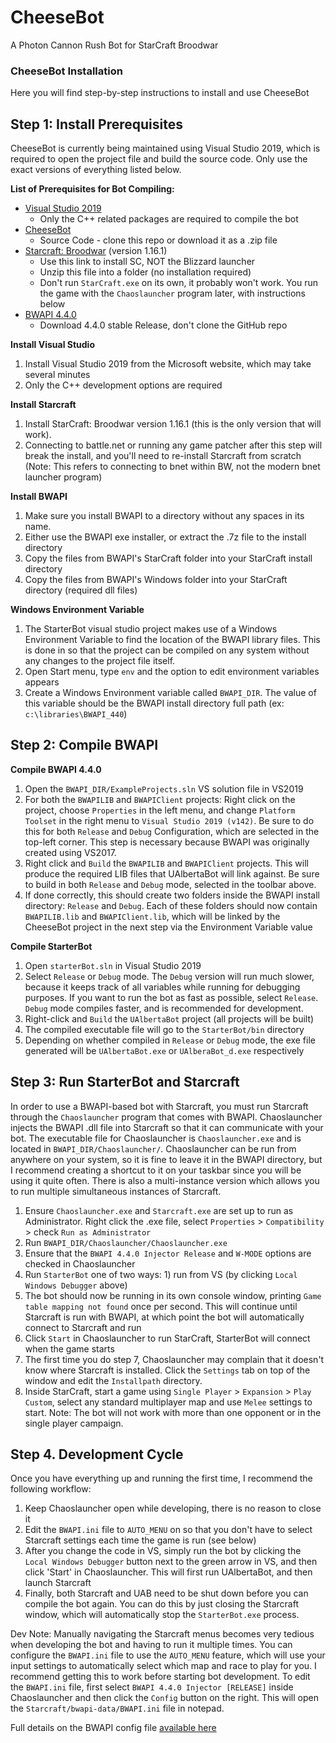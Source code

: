 # CheeseBot

A Photon Cannon Rush Bot for StarCraft Broodwar

### CheeseBot Installation 

Here you will find step-by-step instructions to install and use CheeseBot

## Step 1: Install Prerequisites

CheeseBot is currently being maintained using Visual Studio 2019, which is required to open the project file and build the source code. Only use the exact versions of everything listed below.

**List of Prerequisites for Bot Compiling:**
  * [Visual Studio 2019](https://visualstudio.microsoft.com/vs/)
    * Only the C++ related packages are required to compile the bot
  * [CheeseBot](https://github.com/elliottbarnes/CannonRushBot) 
    * Source Code - clone this repo or download it as a .zip file
  * [Starcraft: Broodwar](https://starcraftbw.s3.us-east-2.amazonaws.com/Starcraft_1161.zip) (version 1.16.1)
    * Use this link to install SC, NOT the Blizzard launcher
    * Unzip this file into a folder (no installation required)
    * Don't run `StarCraft.exe` on its own, it probably won't work. You run the game with the `Chaoslauncher` program later, with instructions below
  * [BWAPI 4.4.0](https://github.com/bwapi/bwapi/releases/tag/v4.4.0) 
    * Download 4.4.0 stable Release, don't clone the GitHub repo

**Install Visual Studio**
  1. Install Visual Studio 2019 from the Microsoft website, which may take several minutes
  2. Only the C++ development options are required

**Install Starcraft**
  1. Install StarCraft: Broodwar version 1.16.1 (this is the only version that will work). 
  2. Connecting to battle.net or running any game patcher after this step will break the install, and you'll need to re-install Starcraft from scratch (Note: This refers to connecting to bnet within BW, not the modern bnet launcher program)

**Install BWAPI**
  1. Make sure you install BWAPI to a directory without any spaces in its name. 
  2. Either use the BWAPI exe installer, or extract the .7z file to the install directory
  3. Copy the files from BWAPI's StarCraft folder into your StarCraft install directory
  4. Copy the files from BWAPI's Windows folder into your StarCraft directory (required dll files)

**Windows Environment Variable**
  1. The StarterBot visual studio project makes use of a Windows Environment Variable to find the location of the BWAPI library files. This is done in so that the project can be compiled on any system without any changes to the project file itself.
  2. Open Start menu, type `env` and the option to edit environment variables appears
  3. Create a Windows Environment variable called `BWAPI_DIR`. The value of this variable should be the BWAPI install directory full path (ex: `c:\libraries\BWAPI_440`)
  
## Step 2: Compile BWAPI 

**Compile BWAPI 4.4.0**
   1. Open the `BWAPI_DIR/ExampleProjects.sln` VS solution file in VS2019
   2. For both the `BWAPILIB` and `BWAPIClient` projects: Right click on the project, choose `Properties` in the left menu, and change `Platform Toolset` in the right menu to `Visual Studio 2019 (v142)`. Be sure to do this for both `Release` and `Debug` Configuration, which are selected in the top-left corner. This step is necessary because BWAPI was originally created using VS2017. 
   3. Right click and `Build` the `BWAPILIB` and `BWAPIClient` projects. This will produce the required LIB files that UAlbertaBot will link against. Be sure to build in both `Release` and `Debug` mode, selected in the toolbar above.
   4. If done correctly, this should create two folders inside the BWAPI install directory: `Release` and `Debug`. Each of these folders should now contain `BWAPILIB.lib` and `BWAPIClient.lib`, which will be linked by the CheeseBot project in the next step via the Environment Variable value

**Compile StarterBot**
  1. Open `starterBot.sln` in Visual Studio 2019
  2. Select `Release` or `Debug` mode. The `Debug` version will run much slower, because it keeps track of all variables while running for debugging purposes. If you want to run the bot as fast as possible, select `Release`. `Debug` mode compiles faster, and is recommended for development.
  3. Right-click and `Build` the `UAlbertaBot` project (all projects will be built)
  4. The compiled executable file will go to the `StarterBot/bin` directory
  5. Depending on whether compiled in `Release` or `Debug` mode, the exe file generated will be `UAlbertaBot.exe` or `UAlberaBot_d.exe` respectively

## Step 3: Run StarterBot and Starcraft

In order to use a BWAPI-based bot with Starcraft, you must run Starcraft through the `Chaoslauncher` program that comes with BWAPI. Chaoslauncher injects the BWAPI .dll file into Starcraft so that it can communicate with your bot. The executable file for Chaoslauncher is `Chaoslauncher.exe` and is located in `BWAPI_DIR/Chaoslauncher/`. Chaoslauncher can be run from anywhere on your system, so it is fine to leave it in the BWAPI directory, but I recommend creating a shortcut to it on your taskbar since you will be using it quite often. There is also a multi-instance version which allows you to run multiple simultaneous instances of Starcraft.

1. Ensure `Chaoslauncher.exe` and `Starcraft.exe` are set up to run as Administrator. Right click the .exe file, select `Properties` > `Compatibility` > check `Run as Administrator`
2. Run `BWAPI_DIR/Chaoslauncher/Chaoslauncher.exe` 
4. Ensure that the `BWAPI 4.4.0 Injector Release` and `W-MODE` options are checked in Chaoslauncher
5. Run `StarterBot` one of two ways: 1) run from VS (by clicking `Local Windows Debugger` above)
6. The bot should now be running in its own console window, printing `Game table mapping not found` once per second. This will continue until Starcraft is run with BWAPI, at which point the bot will automatically connect to Starcraft and run
7. Click `Start` in Chaoslauncher to run StarCraft, StarterBot will connect when the game starts
8. The first time you do step 7, Chaoslauncher may complain that it doesn't know where Starcraft is installed. Click the `Settings` tab on top of the window and edit the `Installpath` directory.
9. Inside StarCraft, start a game using `Single Player` > `Expansion` > `Play Custom`, select any standard multiplayer map and use `Melee` settings to start. Note: The bot will not work with more than one opponent or in the single player campaign.

## Step 4. Development Cycle

Once you have everything up and running the first time, I recommend the following workflow:

1. Keep Chaoslauncher open while developing, there is no reason to close it
2. Edit the `BWAPI.ini` file to `AUTO_MENU` on so that you don't have to select Starcraft settings each time the game is run (see below)
3. After you change the code in VS, simply run the bot by clicking the `Local Windows Debugger` button next to the green arrow in VS, and then click 'Start' in Chaoslauncher. This will first run UAlbertaBot, and then launch Starcraft
4. Finally, both Starcraft and UAB need to be shut down before you can compile the bot again. You can do this by just closing the Starcraft window, which will automatically stop the `StarterBot.exe` process.

Dev Note: Manually navigating the Starcraft menus becomes very tedious when developing the bot and having to run it multiple times. You can configure the `BWAPI.ini` file to use the `AUTO_MENU` feature, which will use your input settings to automatically select which map and race to play for you. I recommend getting this to work before starting bot development. To edit the `BWAPI.ini` file, first select `BWAPI 4.4.0 Injector [RELEASE]` inside Chaoslauncher and then click the `Config` button on the right. This will open the `Starcraft/bwapi-data/BWAPI.ini` file in notepad.

Full details on the BWAPI config file [available here](https://github.com/bwapi/bwapi/wiki/Configuration)

